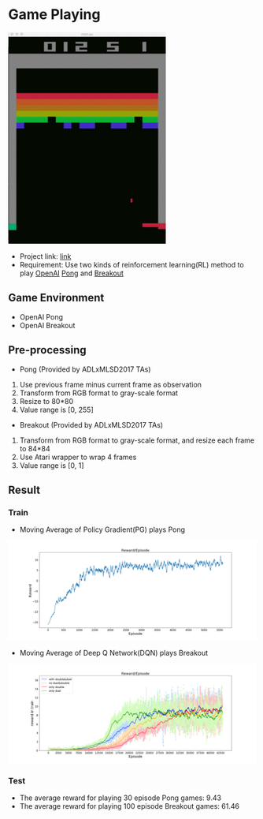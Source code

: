 # Game Playing
<img src="result/test_dqn.gif">

* Project link: [link](https://www.csie.ntu.edu.tw/~yvchen/f106-adl/A3)
* Requirement: Use two kinds of reinforcement learning(RL) method to play [OpenAI](https://github.com/openai/gym) [Pong](https://gym.openai.com/envs/Pong-v0/) and [Breakout](https://gym.openai.com/envs/Breakout-v0/)

## Game Environment
* OpenAI Pong
* OpenAI Breakout

## Pre-processing
* Pong (Provided by ADLxMLSD2017 TAs)
1. Use previous frame minus current frame as observation
2. Transform from RGB format to gray-scale format
3. Resize to 80*80
4. Value range is [0, 255]

* Breakout (Provided by ADLxMLSD2017 TAs)
1. Transform from RGB format to gray-scale format, and resize each frame to 84*84 
2. Use Atari wrapper to wrap 4 frames
3. Value range is [0, 1]

## Result
### Train
* Moving Average of Policy Gradient(PG) plays Pong
<img src="result/pg.png">

* Moving Average of Deep Q Network(DQN) plays Breakout
<img src="result/dqn_all.png">

### Test
* The average reward for playing 30 episode Pong games: 9.43
* The average reward for playing 100 episode Breakout games: 61.46